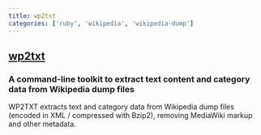 ```yaml
---
title: wp2txt
categories: ['ruby', 'wikipedia', 'wikipedia-dump']
---
```

## [wp2txt](https://github.com/yohasebe/wp2txt)

### A command-line toolkit to extract text content and category data from Wikipedia dump files


WP2TXT extracts text and category data from Wikipedia dump files (encoded in XML / compressed with Bzip2), removing MediaWiki markup and other metadata.
